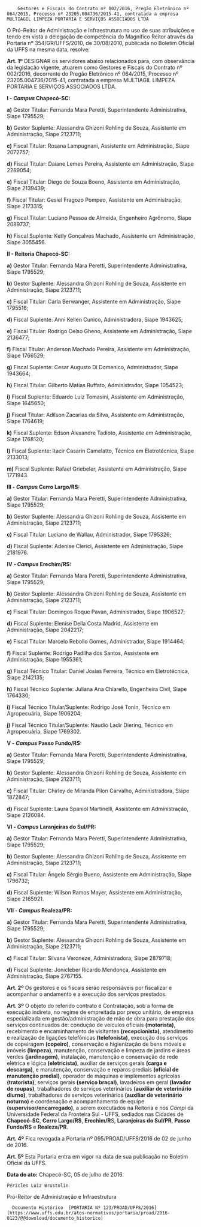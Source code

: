         Gestores e Fiscais do Contrato nº 002/2016, Pregão Eletrônico nº 064/2015, Processo nº 23205.004736/2015-41, contratada a empresa MULTIAGIL LIMPEZA PORTARIA E SERVIÇOS ASSOCIADOS LTDA  

O Pró-Reitor de Administração e Infraestrutura no uso de suas atribuições e tendo em vista a delegação de competência do Magnífico Reitor através da Portaria nº 354/GR/UFFS/2010, de 30/08/2010, publicada no Boletim Oficial da UFFS na mesma data, resolve:

 **Art. 1º** DESIGNAR os servidores abaixo relacionados para, com observância da legislação vigente, atuarem como Gestores e Fiscais do Contrato nº 002/2016, decorrente do Pregão Eletrônico nº 064/2015, Processo nº 23205.004736/2015-41, contratada a empresa MULTIAGIL LIMPEZA PORTARIA E SERVIÇOS ASSOCIADOS LTDA.

 **I - *Campus* Chapecó-SC:**

 **a)** Gestor Titular: Fernanda Mara Peretti, Superintendente Administrativa, Siape 1795529;

 **b)** Gestor Suplente: Alessandra Ghizoni Rohling de Souza, Assistente em Administração, Siape 2123711;

 **c)** Fiscal Titular: Rosana Lampugnani, Assistente em Administração, Siape 2072757;

 **d)** Fiscal Titular: Daiane Lemes Pereira, Assistente em Administração, Siape 2289054;

 **e)** Fiscal Titular: Diego de Souza Boeno, Assistente em Administração, Siape 2139439;

 **f)** Fiscal Titular: Gesiel Fragozo Pompeo, Assistente em Administração, Siape 2173315;

 **g)** Fiscal Titular: Luciano Pessoa de Almeida, Engenheiro Agrônomo, Siape 2089737;

 **h)** Fiscal Suplente: Ketly Gonçalves Machado, Assistente em Administração, Siape 3055456.

 **II - Reitoria Chapecó-SC:**

 **a)** Gestor Titular: Fernanda Mara Peretti, Superintendente Administrativa, Siape 1795529;

 **b)** Gestor Suplente: Alessandra Ghizoni Rohling de Souza, Assistente em Administração, Siape 2123711;

 **c)** Fiscal Titular: Carla Berwanger, Assistente em Administração, Siape 1795516;

 **d)** Fiscal Suplente: Anni Kellen Cunico, Administradora, Siape 1943625;

 **e)** Fiscal Titular: Rodrigo Celso Gheno, Assistente em Administração, Siape 2136477;

 **f)** Fiscal Titular: Anderson Machado Pereira, Assistente em Administração, Siape 1766529;

 **g)** Fiscal Suplente: Cesar Augusto Di Domenico, Administrador, Siape 1943664;

 **h)** Fiscal Titular: Gilberto Matias Ruffato, Administrador, Siape 1054523;

 **i)** Fiscal Suplente: Eduardo Luiz Tomasini, Assistente em Administração, Siape 1645650;

 **j)** Fiscal Titular: Adilson Zacarias da Silva, Assistente em Administração, Siape 1764619;

 **k)** Fiscal Suplente: Edson Alexandre Tadioto, Assistente em Administração, Siape 1768120;

 **l)** Fiscal Suplente: Itacir Casarin Camelatto, Técnico em Eletrotécnica, Siape 2133013;

 **m)** Fiscal Suplente: Rafael Griebeler, Assistente em Administração, Siape 1771943.

 **III - *Campus* Cerro Largo/RS:**

 **a)** Gestor Titular: Fernanda Mara Peretti, Superintendente Administrativa, Siape 1795529;

 **b)** Gestor Suplente: Alessandra Ghizoni Rohling de Souza, Assistente em Administração, Siape 2123711;

 **c)** Fiscal Titular: Luciano de Wallau, Administrador, Siape 1795326;

 **d)** Fiscal Suplente: Adenise Clerici, Assistente em Administração, Siape 2181976.

 **IV - *Campus* Erechim/RS:**

 **a)** Gestor Titular: Fernanda Mara Peretti, Superintendente Administrativa, Siape 1795529;

 **b)** Gestor Suplente: Alessandra Ghizoni Rohling de Souza, Assistente em Administração, Siape 2123711;

 **c)** Fiscal Titular: Domingos Roque Pavan, Administrador, Siape 1906527;

 **d)** Fiscal Suplente: Elenise Della Costa Madrid, Assistente em Administração, Siape 2042217;

 **e)** Fiscal Titular: Marcelo Rebollo Gomes, Administrador, Siape 1914464;

 **f)** Fiscal Suplente: Rodrigo Padilha dos Santos, Assistente em Administração, Siape 1955361;

 **g)** Fiscal Técnico Titular: Daniel Josias Ferreira, Técnico em Eletrotécnica, Siape 2142135;

 **h)** Fiscal Técnico Suplente: Juliana Ana Chiarello, Engenheira Civil, Siape 1764330;

 **i)** Fiscal Técnico Titular/Suplente: Rodrigo José Tonin, Técnico em Agropecuária, Siape 1906204;

 **j)** Fiscal Técnico Titular/Suplente: Naudio Ladir Diering, Técnico em Agropecuária, Siape 1769302.

 **V - *Campus* Passo Fundo/RS:**

 **a)** Gestor Titular: Fernanda Mara Peretti, Superintendente Administrativa, Siape 1795529;

 **b)** Gestor Suplente: Alessandra Ghizoni Rohling de Souza, Assistente em Administração, Siape 2123711;

 **c)** Fiscal Titular: Chirley de Miranda Pilon Carvalho, Administradora, Siape 1872847;

 **d)** Fiscal Suplente: Laura Spaniol Martinelli, Assistente em Administração, Siape 2126084.

 **VI - *Campus* Laranjeiras do Sul/PR:**

 **a)** Gestor Titular: Fernanda Mara Peretti, Superintendente Administrativa, Siape 1795529;

 **b)** Gestor Suplente: Alessandra Ghizoni Rohling de Souza, Assistente em Administração, Siape 2123711;

 **c)** Fiscal Titular: Ângelo Sérgio Bueno, Assistente em Administração, Siape 1796732;

 **d)** Fiscal Suplente: Wilson Ramos Mayer, Assistente em Administração, Siape 2165921.

 **VII - *Campus* Realeza/PR:**

 **a)** Gestor Titular: Fernanda Mara Peretti, Superintendente Administrativa, Siape 1795529;

 **b)** Gestor Suplente: Alessandra Ghizoni Rohling de Souza, Assistente em Administração, Siape 2123711;

 **c)** Fiscal Titular: Silvana Veroneze, Administradora, Siape 2879718;

 **d)** Fiscal Suplente: Jonicleber Ricardo Mendonça, Assistente em Administração, Siape 2767155.

 **Art. 2º** Os gestores e os fiscais serão responsáveis por fiscalizar e acompanhar o andamento e a execução dos serviços prestados.

 **Art. 3º** O objeto do referido contrato é Contratação, sob a forma de execução indireta, no regime de empreitada por preço unitário, de empresa especializada em gestão/administração de mão de obra para prestação dos serviços continuados de: condução de veículos oficiais **(motorista)**, recebimento e encaminhamento de visitantes **(recepcionista)**, atendimento e realização de ligações telefônicas **(telefonista)**, execução dos serviços de copeiragem **(copeiro)**, conservação e higienização de bens móveis e imóveis **(limpeza)**, manutenção, conservação e limpeza de jardins e áreas verdes **(jardinagem)**, instalação, manutenção e conservação de rede elétrica e lógica **(eletricista)**, auxiliar de serviços gerais **(carga e** **descarga)**, e manutenção, conservação e reparos prediais **(oficial de manutenção predial)**, operador de máquinas e implementos agrícolas **(tratorista)**, serviços gerais **(serviço braçal)**, lavadeiros em geral **(lavador de roupas)**, trabalhadores de serviços veterinários **(auxiliar de** **veterinário diurno)**, trabalhadores de serviços veterinários **(auxiliar de veterinário noturno)** e coordenação e acompanhamento de equipe **(supervisor/encarregado)**, a serem executados na Reitoria e nos *Campi* da Universidade Federal da Fronteira Sul - UFFS, sediados nas Cidades de **Chapecó-SC**, **Cerro Largo/RS**, **Erechim/R**S, **Laranjeiras do Sul/PR**, **Passo Fundo/RS** e **Realeza/PR**.

 **Art. 4º** Fica revogada a Portaria nº 095/PROAD/UFFS/2016 de 02 de junho de 2016.

 **Art. 5º** Esta Portaria entra em vigor na data de sua publicação no Boletim Oficial da UFFS.

  

   **Data do ato:** Chapecó-SC, 05 de julho de 2016.   
 

    Péricles Luiz Brustolin   
 Pró-Reitor de Administração e Infraestrutura 

      Documento Histórico  [PORTARIA Nº 123/PROAD/UFFS/2016](https://www.uffs.edu.br/atos-normativos/portaria/proad/2016-0123/@@download/documento_historico)     
      